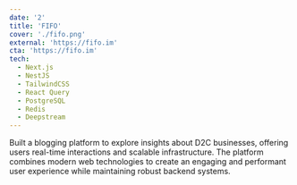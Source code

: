 ```yaml
---
date: '2'
title: 'FIFO'
cover: './fifo.png'
external: 'https://fifo.im'
cta: 'https://fifo.im'
tech:
  - Next.js
  - NestJS
  - TailwindCSS
  - React Query
  - PostgreSQL
  - Redis
  - Deepstream
---
```


Built a blogging platform to explore insights about D2C businesses, offering users real-time interactions and scalable infrastructure. The platform combines modern web technologies to create an engaging and performant user experience while maintaining robust backend systems.
